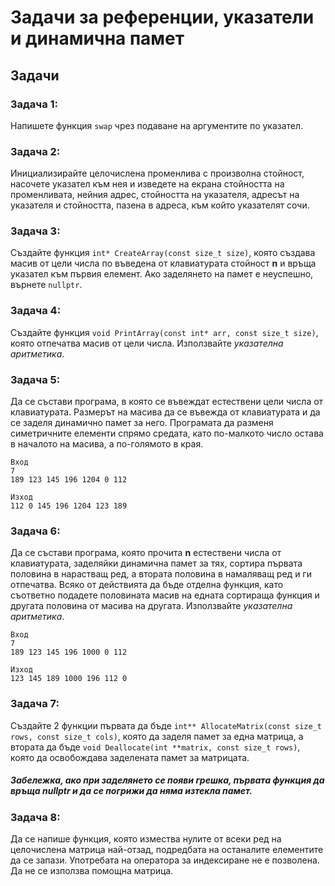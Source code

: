 <h1> Задачи за референции, указатели и динамична памет</h1>

## Задачи

### Задача 1:
Напишете функция `swap` чрез подаване на аргументите по указател.

### Задача 2:
Инициализирайте целочислена променлива с произволна стойност, насочете указател към нея и изведете на екрана стойността на променливата, нейния адрес, стойността на указателя, адресът на указателя и стойността, пазена в адреса, към който указателят сочи.

### Задача 3:
Създайте функция `int* CreateArray(const size_t size)`, която създава масив от цели числа по въведена от клавиатурата стойност **n** и връща указател към първия елемент. Ако заделянето на памет е неуспешно, върнете `nullptr`.

### Задача 4:
Създайте функция `void PrintArray(const int* arr, const size_t size)`, която отпечатва масив от цели числа. Използвайте *указателна аритметика*.

### Задача 5:
Да се състави програма, в която се въвеждат естествени цели числа от клавиатурата. Размерът на масива да се въвежда от клавиатурата и да се заделя динамично памет за него. Програмата да разменя симетричните елементи спрямо средата, като по-малкото число остава в началото на масива, а по-голямото в края.
```
Вход      
7  
189 123 145 196 1204 0 112

Изход    
112 0 145 196 1204 123 189
```


### Задача 6:
Да се състави програма, която прочита **n** естествени числа от клавиатурата, заделяйки динамична памет за тях, сортира първата половина в нарастващ ред, a втората половина в намаляващ ред и ги отпечатва. Всяко от действията да бъде отделна функция, като съответно подадете половината масив на едната сортираща функция и другата половина от масива на другата. Използвайте *указателна аритметика*.
```
Вход  
7  
189 123 145 196 1000 0 112

Изход    
123 145 189 1000 196 112 0
```

### Задача 7:
Създайте 2 функции първата да бъде `int** AllocateMatrix(const size_t rows, const size_t cols)`, която да заделя памет за една матрица, а втората да бъде `void Deallocate(int **matrix, const size_t rows)`, която да освобождава заделената памет за матрицата.

##### Забележка, ако при заделянето се появи грешка, първата функция да връща nullptr и да се погрижи да няма изтекла памет.

### Задача 8:
Да се напише функция, която измества нулите от всеки ред на целочислена матрица най-отзад, подредбата на останалите елементите да се запази. Употребата на оператора за индексиране не е позволена. Да не се използва помощна матрица.